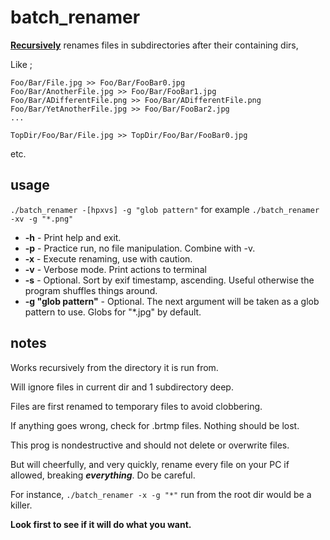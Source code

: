 # batch_renamer

**<ins>Recursively</ins>** renames files in subdirectories after their containing dirs,

Like ;

```
Foo/Bar/File.jpg >> Foo/Bar/FooBar0.jpg
Foo/Bar/AnotherFile.jpg >> Foo/Bar/FooBar1.jpg
Foo/Bar/ADifferentFile.png >> Foo/Bar/ADifferentFile.png
Foo/Bar/YetAnotherFile.jpg >> Foo/Bar/FooBar2.jpg
...

TopDir/Foo/Bar/File.jpg >> TopDir/Foo/Bar/FooBar0.jpg 
```
etc.


## usage

`./batch_renamer -[hpxvs] -g "glob pattern"`
for example
`./batch_renamer -xv -g "*.png"`

* **-h**                - Print help and exit.
* **-p**                - Practice run, no file manipulation. Combine with -v.
* **-x**                - Execute renaming, use with caution.
* **-v**                - Verbose mode. Print actions to terminal
* **-s**                - Optional. Sort by exif timestamp, ascending. Useful otherwise the program shuffles things around.
* **-g "glob pattern"** - Optional. The next argument will be taken as a glob pattern to use. Globs for "*.jpg" by default.

## notes

Works recursively from the directory it is run from.

Will ignore files in current dir and 1 subdirectory deep.

Files are first renamed to temporary files to avoid clobbering. 

If anything goes wrong, check for .brtmp files. Nothing should be lost.

This prog is nondestructive and should not delete or overwrite files.

But will cheerfully, and very quickly, rename every file on your PC if allowed, breaking ***everything***. Do be careful.

For instance, `./batch_renamer -x -g "*"` run from the root dir would be a killer.

**Look first to see if it will do what you want.**